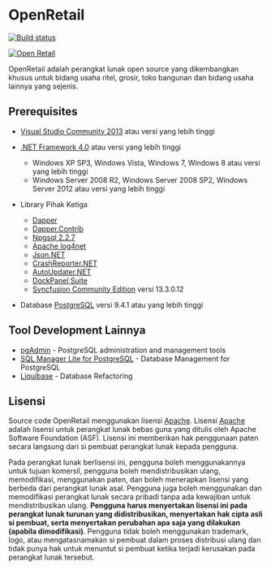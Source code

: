 OpenRetail
==============================================

[![Build status](https://ci.appveyor.com/api/projects/status/a2cf5uy7b16w386b?svg=true)](https://ci.appveyor.com/project/rudi-krsoftware/open-retail)

[![Open Retail](https://openretailblog.files.wordpress.com/2017/03/banner-small.png)](https://openretailblog.wordpress.com/)

OpenRetail adalah perangkat lunak open source yang dikembangkan khusus untuk bidang usaha ritel, grosir, toko bangunan dan bidang usaha lainnya yang sejenis.

Prerequisites
-----------------------------------------------
* [Visual Studio Community 2013](https://www.visualstudio.com/en-us/news/releasenotes/vs2013-community-vs) atau versi yang lebih tinggi
* [.NET Framework 4.0](https://www.microsoft.com/en-us/download/details.aspx?id=17718) atau versi yang lebih tinggi
    * Windows XP SP3, Windows Vista, Windows 7, Windows 8 atau versi yang lebih tinggi
    * Windows Server 2008 R2, Windows Server 2008 SP2, Windows Server 2012 atau versi yang lebih tinggi    

* Library Pihak Ketiga
    * [Dapper](http://www.nuget.org/packages/Dapper/)
    * [Dapper.Contrib](http://www.nuget.org/packages/Dapper.Contrib/)
    * [Npgsql 2.2.7](http://www.nuget.org/packages/Npgsql/2.2.72)
    * [Apache log4net](https://www.nuget.org/packages/log4net/)
	* [Json.NET](http://www.nuget.org/packages/Newtonsoft.Json/9.0.1)	
    * [CrashReporter.NET](http://www.nuget.org/packages/CrashReporter.NET.Official/)
    * [AutoUpdater.NET](https://www.nuget.org/packages/Autoupdater.NET.Official/)
    * [DockPanel Suite](https://www.nuget.org/packages/DockPanelSuite/)
    * [Syncfusion Community Edition](https://www.syncfusion.com/products/communitylicense/) versi 13.3.0.12

* Database [PostgreSQL](https://www.postgresql.org/) versi 9.4.1 atau yang lebih tinggi

Tool Development Lainnya
-----------------------------------------------
* [pgAdmin](https://www.pgadmin.org/) - PostgreSQL administration and management tools
* [SQL Manager Lite for PostgreSQL](http://www.sqlmanager.net/products/postgresql/manager/download) - Database Management for PostgreSQL
* [Liquibase](http://www.liquibase.org/) - Database Refactoring 

Lisensi
-----------------------------------------------

Source code OpenRetail menggunakan lisensi [Apache](http://www.apache.org/licenses/LICENSE-2.0). Lisensi [Apache](http://www.apache.org/licenses/LICENSE-2.0) adalah lisensi untuk perangkat lunak bebas guna yang ditulis oleh Apache Software Foundation (ASF). Lisensi ini memberikan hak penggunaan paten secara langsung dari si pembuat perangkat lunak kepada pengguna.

Pada perangkat lunak berlisensi ini, pengguna boleh menggunakannya untuk tujuan komersil, pengguna boleh mendistribusikan ulang, memodifikasi, menggunakan paten, dan boleh menerapkan lisensi yang berbeda dari perangkat lunak asal. Pengguna juga boleh menggunakan dan memodifikasi perangkat lunak secara pribadi tanpa ada kewajiban untuk mendistribusikan ulang. **Pengguna harus menyertakan lisensi ini pada perangkat lunak turunan yang didistribusikan, menyertakan hak cipta asli si pembuat, serta menyertakan perubahan apa saja yang dilakukan (apabila dimodifikasi)**. Pengguna tidak boleh menggunakan trademark, logo, atau mengatasnamakan si pembuat dalam proses distribusi ulang dan tidak punya hak untuk menuntut si pembuat ketika terjadi kerusakan pada perangkat lunak tersebut.